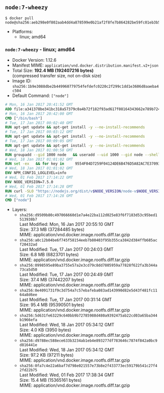 ## `node:7-wheezy`

```console
$ docker pull node@sha256:aeb298e0f802aab4dd4a878599e0b21af2f8fe7b864282be59fc01eb3b5b9fd6
```

-	Platforms:
	-	linux; amd64

### `node:7-wheezy` - linux; amd64

-	Docker Version: 1.12.6
-	Manifest MIME: `application/vnd.docker.distribution.manifest.v2+json`
-	Total Size: **192.4 MB (192407216 bytes)**  
	(compressed transfer size, not on-disk size)
-	Image ID: `sha256:1b9e3088dbe2b449960779754fefdefc0220c2f299c1dd1e3606d8aaeba4c504`
-	Default Command: `["node"]`

```dockerfile
# Mon, 16 Jan 2017 20:41:52 GMT
ADD file:a341378be341bc318a57379c0a4b72f182f93ad617f08164343662e789b7244b in / 
# Mon, 16 Jan 2017 20:42:00 GMT
CMD ["/bin/bash"]
# Tue, 17 Jan 2017 00:02:40 GMT
RUN apt-get update && apt-get install -y --no-install-recommends 		ca-certificates 		curl 		wget 	&& rm -rf /var/lib/apt/lists/*
# Tue, 17 Jan 2017 00:03:12 GMT
RUN apt-get update && apt-get install -y --no-install-recommends 		bzr 		git 		mercurial 		openssh-client 		subversion 				procps 	&& rm -rf /var/lib/apt/lists/*
# Tue, 17 Jan 2017 00:09:05 GMT
RUN apt-get update && apt-get install -y --no-install-recommends 		autoconf 		automake 		bzip2 		file 		g++ 		gcc 		imagemagick 		libbz2-dev 		libc6-dev 		libcurl4-openssl-dev 		libdb-dev 		libevent-dev 		libffi-dev 		libgdbm-dev 		libgeoip-dev 		libglib2.0-dev 		libjpeg-dev 		libkrb5-dev 		liblzma-dev 		libmagickcore-dev 		libmagickwand-dev 		libmysqlclient-dev 		libncurses-dev 		libpng-dev 		libpq-dev 		libreadline-dev 		libsqlite3-dev 		libssl-dev 		libtool 		libwebp-dev 		libxml2-dev 		libxslt-dev 		libyaml-dev 		make 		patch 		xz-utils 		zlib1g-dev 	&& rm -rf /var/lib/apt/lists/*
# Wed, 18 Jan 2017 01:00:58 GMT
RUN groupadd --gid 1000 node   && useradd --uid 1000 --gid node --shell /bin/bash --create-home node
# Wed, 18 Jan 2017 01:01:02 GMT
RUN set -ex   && for key in     9554F04D7259F04124DE6B476D5A82AC7E37093B     94AE36675C464D64BAFA68DD7434390BDBE9B9C5     0034A06D9D9B0064CE8ADF6BF1747F4AD2306D93     FD3A5288F042B6850C66B31F09FE44734EB7990E     71DCFD284A79C3B38668286BC97EC7A07EDE3FC1     DD8F2338BAE7501E3DD5AC78C273792F7D83545D     B9AE9905FFD7803F25714661B63B535A4C206CA9     C4F0DFFF4E8C1A8236409D08E73BC641CC11F4C8   ; do     gpg --keyserver ha.pool.sks-keyservers.net --recv-keys "$key";   done
# Wed, 18 Jan 2017 01:01:02 GMT
ENV NPM_CONFIG_LOGLEVEL=info
# Wed, 01 Feb 2017 17:14:22 GMT
ENV NODE_VERSION=7.5.0
# Wed, 01 Feb 2017 17:14:28 GMT
RUN curl -SLO "https://nodejs.org/dist/v$NODE_VERSION/node-v$NODE_VERSION-linux-x64.tar.xz"   && curl -SLO "https://nodejs.org/dist/v$NODE_VERSION/SHASUMS256.txt.asc"   && gpg --batch --decrypt --output SHASUMS256.txt SHASUMS256.txt.asc   && grep " node-v$NODE_VERSION-linux-x64.tar.xz\$" SHASUMS256.txt | sha256sum -c -   && tar -xJf "node-v$NODE_VERSION-linux-x64.tar.xz" -C /usr/local --strip-components=1   && rm "node-v$NODE_VERSION-linux-x64.tar.xz" SHASUMS256.txt.asc SHASUMS256.txt   && ln -s /usr/local/bin/node /usr/local/bin/nodejs
# Wed, 01 Feb 2017 17:14:28 GMT
CMD ["node"]
```

-	Layers:
	-	`sha256:d9509b80c497066660d1e7a4e22ba112d025e83f6f7183d53c95bed1513938b7`  
		Last Modified: Mon, 16 Jan 2017 20:55:10 GMT  
		Size: 37.3 MB (37284485 bytes)  
		MIME: application/vnd.docker.image.rootfs.diff.tar.gzip
	-	`sha256:a0c12b04be6f745f58154eeb7b80403f95b355ca3842d384ffb685acf20432ad`  
		Last Modified: Tue, 17 Jan 2017 00:24:03 GMT  
		Size: 6.8 MB (6823701 bytes)  
		MIME: application/vnd.docker.image.rootfs.diff.tar.gzip
	-	`sha256:0998595e89ba3755e57a2e3cd79c8dd7805959a77828f622fa3b344a73ca5d50`  
		Last Modified: Tue, 17 Jan 2017 00:24:49 GMT  
		Size: 37.4 MB (37442207 bytes)  
		MIME: application/vnd.docker.image.rootfs.diff.tar.gzip
	-	`sha256:0e4091731f9c3d754a7c57ebafeba083ad143990d82e5d43f481fc1164a8d6ee`  
		Last Modified: Tue, 17 Jan 2017 00:31:14 GMT  
		Size: 95.4 MB (95390501 bytes)  
		MIME: application/vnd.docker.image.rootfs.diff.tar.gzip
	-	`sha256:5d631fe63229c640bb9b72785988d480a9392475ab22cd03a65ba344b1966efa`  
		Last Modified: Wed, 18 Jan 2017 05:34:12 GMT  
		Size: 4.0 KB (3950 bytes)  
		MIME: application/vnd.docker.image.rootfs.diff.tar.gzip
	-	`sha256:d9788ec588ece633b3234ab1eb4e893277df783646c7874f842a0bc9d816441e`  
		Last Modified: Wed, 18 Jan 2017 05:34:12 GMT  
		Size: 97.2 KB (97211 bytes)  
		MIME: application/vnd.docker.image.rootfs.diff.tar.gzip
	-	`sha256:0fa7c4e22a6baf7d798e021557e73b8e2f433773ec59179b541c27f42fd22b75`  
		Last Modified: Wed, 01 Feb 2017 17:38:34 GMT  
		Size: 15.4 MB (15365161 bytes)  
		MIME: application/vnd.docker.image.rootfs.diff.tar.gzip
